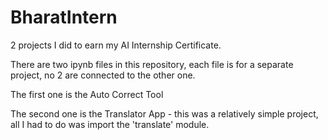# BharatIntern
2 projects I did to earn my AI Internship Certificate.

There are two ipynb files in this repository, each file is for a separate project, no 2 are connected to the other one.

The first one is the Auto Correct Tool

The second one is the Translator App - this was a relatively simple project, all I had to do was import the 'translate' module.
